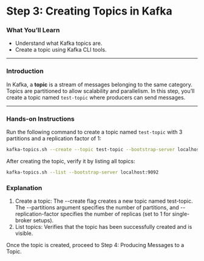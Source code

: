 # Step 3: Creating Topics in Kafka

### What You’ll Learn
- Understand what Kafka topics are.
- Create a topic using Kafka CLI tools.

---

### Introduction
In Kafka, a **topic** is a stream of messages belonging to the same category. Topics are partitioned to allow scalability and parallelism. In this step, you’ll create a topic named `test-topic` where producers can send messages.

---

### Hands-on Instructions

Run the following command to create a topic named `test-topic` with 3 partitions and a replication factor of 1:

```bash
kafka-topics.sh --create --topic test-topic --bootstrap-server localhost:9092 --partitions 3 --replication-factor 1
```
After creating the topic, verify it by listing all topics:

```bash
kafka-topics.sh --list --bootstrap-server localhost:9092
```

### Explanation
1. Create a topic: The --create flag creates a new topic named test-topic. The --partitions argument specifies the number of partitions, and --replication-factor specifies the number of replicas (set to 1 for single-broker setups).
2. List topics: Verifies that the topic has been successfully created and is visible.

Once the topic is created, proceed to Step 4: Producing Messages to a Topic.
